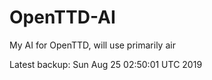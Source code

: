 # OpenTTD-AI
My AI for OpenTTD, will use primarily air

Latest backup: Sun Aug 25 02:50:01 UTC 2019
